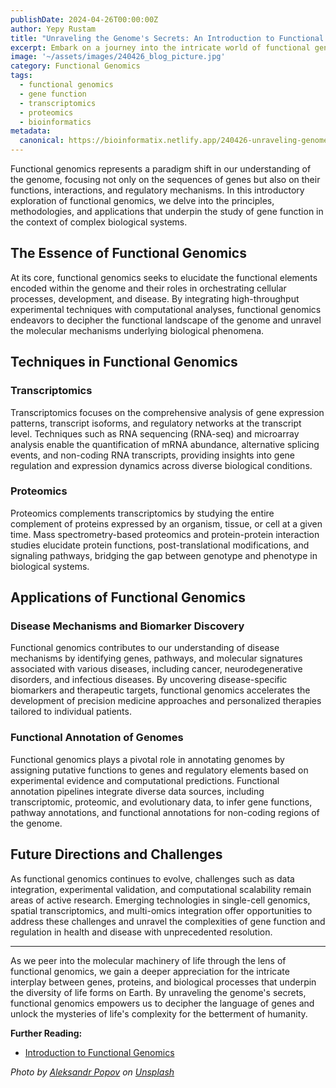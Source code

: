 ```yaml
---
publishDate: 2024-04-26T00:00:00Z
author: Yepy Rustam
title: "Unraveling the Genome's Secrets: An Introduction to Functional Genomics"
excerpt: Embark on a journey into the intricate world of functional genomics, where cutting-edge technologies and computational analyses shed light on the functions and interactions of genes in living organisms.
image: '~/assets/images/240426_blog_picture.jpg'
category: Functional Genomics
tags:
  - functional genomics
  - gene function
  - transcriptomics
  - proteomics
  - bioinformatics
metadata:
  canonical: https://bioinformatix.netlify.app/240426-unraveling-genomes-secrets-introduction-functional-genomics
---
```


Functional genomics represents a paradigm shift in our understanding of the genome, focusing not only on the sequences of genes but also on their functions, interactions, and regulatory mechanisms. In this introductory exploration of functional genomics, we delve into the principles, methodologies, and applications that underpin the study of gene function in the context of complex biological systems.

## The Essence of Functional Genomics

At its core, functional genomics seeks to elucidate the functional elements encoded within the genome and their roles in orchestrating cellular processes, development, and disease. By integrating high-throughput experimental techniques with computational analyses, functional genomics endeavors to decipher the functional landscape of the genome and unravel the molecular mechanisms underlying biological phenomena.

## Techniques in Functional Genomics

### Transcriptomics

Transcriptomics focuses on the comprehensive analysis of gene expression patterns, transcript isoforms, and regulatory networks at the transcript level. Techniques such as RNA sequencing (RNA-seq) and microarray analysis enable the quantification of mRNA abundance, alternative splicing events, and non-coding RNA transcripts, providing insights into gene regulation and expression dynamics across diverse biological conditions.

### Proteomics

Proteomics complements transcriptomics by studying the entire complement of proteins expressed by an organism, tissue, or cell at a given time. Mass spectrometry-based proteomics and protein-protein interaction studies elucidate protein functions, post-translational modifications, and signaling pathways, bridging the gap between genotype and phenotype in biological systems.

## Applications of Functional Genomics

### Disease Mechanisms and Biomarker Discovery

Functional genomics contributes to our understanding of disease mechanisms by identifying genes, pathways, and molecular signatures associated with various diseases, including cancer, neurodegenerative disorders, and infectious diseases. By uncovering disease-specific biomarkers and therapeutic targets, functional genomics accelerates the development of precision medicine approaches and personalized therapies tailored to individual patients.

### Functional Annotation of Genomes

Functional genomics plays a pivotal role in annotating genomes by assigning putative functions to genes and regulatory elements based on experimental evidence and computational predictions. Functional annotation pipelines integrate diverse data sources, including transcriptomic, proteomic, and evolutionary data, to infer gene functions, pathway annotations, and functional annotations for non-coding regions of the genome.

## Future Directions and Challenges

As functional genomics continues to evolve, challenges such as data integration, experimental validation, and computational scalability remain areas of active research. Emerging technologies in single-cell genomics, spatial transcriptomics, and multi-omics integration offer opportunities to address these challenges and unravel the complexities of gene function and regulation in health and disease with unprecedented resolution.

***

As we peer into the molecular machinery of life through the lens of functional genomics, we gain a deeper appreciation for the intricate interplay between genes, proteins, and biological processes that underpin the diversity of life forms on Earth. By unraveling the genome's secrets, functional genomics empowers us to decipher the language of genes and unlock the mysteries of life's complexity for the betterment of humanity.

**Further Reading:**
- [Introduction to Functional Genomics](https://www.nature.com/scitable/topicpage/functional-genomics-443/)

*Photo by [Aleksandr Popov](https://unsplash.com/@5tep5?utm_content=creditCopyText&utm_medium=referral&utm_source=unsplash) on [Unsplash](https://unsplash.com/photos/a-very-tall-building-in-the-middle-of-a-foggy-sky-eXoXJrOGqG4?utm_content=creditCopyText&utm_medium=referral&utm_source=unsplash)*